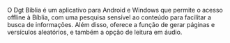 O Dgt Bíblia é um aplicativo para Android e Windows que permite o acesso offline à Bíblia, com uma pesquisa sensível ao conteúdo para facilitar a busca de informações. Além disso, oferece a função de gerar páginas e versículos aleatórios, e também a opção de leitura em áudio.
